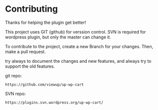 # Contributing

Thanks for helping the plugin get better!

This project uses GIT (github) for verssion control. SVN is required for wordpress plugin, but only the master can change it.

To contribute to the project, create a new Branch for your changes. Then, make a pull request.

try always to document the changes and new features, and always try to support the old features.

git repo:

`https://github.com/viewup/up-wp-cart`

SVN repo:

`https://plugins.svn.wordpress.org/up-wp-cart/`
